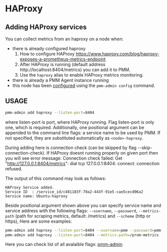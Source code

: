 # HAProxy

## Adding HAProxy services

You can collect metrics from an haproxy on a node when:

* there is already configured haproxy
  1. How to configure HAProxy https://www.haproxy.com/blog/haproxy-exposes-a-prometheus-metrics-endpoint
  2. After HAProxy is running (default address http://localhost:8404/metrics) you can add it to PMM.
  3. Use the `haproxy` alias to enable HAProxy metrics monitoring.
* there is already a PMM Agent instance running
* this node has been [configured](/setting-up/client/index.md) using the `pmm-admin config` command.

## USAGE

```sh
pmm-admin add haproxy --listen-port=8404
```

where listen-port is port, where HAProxy running. Flag listen-port is only one, which is required.
Additionally, one positional argument can be appended to the command line flags: a service name to be used
by PMM. If not specified, they are substituted automatically as `<node>-haproxy`.

During adding here is connection check (can be skipped by flag --skip-connection-check).
If HAProxy doesnt running properly on given port then you will see error message:
Connection check failed: Get "http://127.0.0.1:8404/metrics": dial tcp 127.0.0.1:8404: connect: connection refused.

The output of this command may look as follows:

```
HAProxy Service added.
Service ID  : /service_id/c481183f-70a2-443f-91e5-cae5cecd06a2
Service name: Ubuntu-haproxy
```

Beside positional argument shown above you can specify service name and
service address with the following flags: `--username`, `--password`, `--metrics-path` (path for scraping metrics, default: /metrics) and `--scheme` (http or https), Here are some examples:

```sh
pmm-admin add haproxy --listen-port=8404 --username=pmm --password=pmm new-haproxy
pmm-admin add haproxy --listen-port=8404 --metrics-path=/prom-metrics --scheme=https
```

Here you can check list of all avalaible flags: [pmm-admin](../../details/commands/pmm-admin.md)